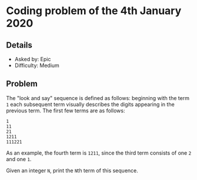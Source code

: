 # Coding problem of the 4th January 2020

## Details
- Asked by: Epic
- Difficulty: Medium

## Problem

The "look and say" sequence is defined as follows: beginning with the term `1` each subsequent term 
visually describes the digits appearing in the previous term. The first few terms are as follows:

```
1
11
21
1211
111221
``` 
As an example, the fourth term is `1211`, since the third term consists of one `2` and one `1`.

Given an integer `N`, print the `N`th term of this sequence.
